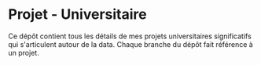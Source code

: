 # Projet - Universitaire

Ce dépôt contient tous les détails de mes projets universitaires significatifs qui s'articulent autour de la data. 
Chaque branche du dépôt fait référence à un projet.


